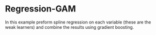 Regression-GAM
==============

In this example preform spline regression on each variable (these are the weak learners) and combine the results using gradient boosting.
